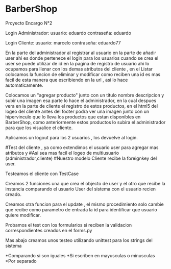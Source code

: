 # BarberShop
Proyecto Encargo N°2

Login Administrador:
usuario: eduardo 
contraseña: eduardo

Login Cliente:
usuario: marcelo
contraseña: eduardo77

En la parte del administrador al registrar al usuario en la parte de añadir user ahi es donde pertenece el login para los usuarios cuando se crea el user se puede utilizar de id en la pagina de registro de usuario ahi lo ocupamos para llenar con los demas atributos del cliente , en el Listar colocamos la funcion de eliminar y modificar como reciben una id es mas facil de esta manera que escribiendo en la url , asi lo hace automaticamente.

Colocamos un "agregar producto" junto con un titulo nombre descripcion y subir una imagen esa parte lo hace el administrador, en la cual despues vera en la parte de cliente el registro de estos productos, en el html5 del logeo del cliente antes del footer podra ver una imagen junto con un hipervinculo que lo lleva los productos que estan disponibles en BarberShop, como anteriormente estos productos lo subira el administrador para que los visualice el cliente.

Aplicamos un logout para los 2 usuarios , los devuelve al login.

#Test del cliente , ya como extendimos el usuario user para agregar mas atributos y
#Asi sea mas facil el logeo de multiusuario (administrador,cliente) 
#Nuestro modelo Cliente recibe la foreignkey del user.

Testeamos el cliente con TestCase

Creamos 2 funciones una que crea el objecto de user y el otro que recibe la instancia comparando el usuario User del sistema con el usuario recien creado.

Creamos otra funcion para el update , el mismo procedimiento solo cambie que recibe como parametro de entrada la id para identificar que usuario quiere modificar.

Probamos el test con los formularios si reciben la validacion correspondientes creados en el forms.py 

Mas abajo creamos unos testeo utilizando unittest para los strings del sistema

*Comparando si son iguales
*Si escriben en mayusculas o minusculas
*Por separado
